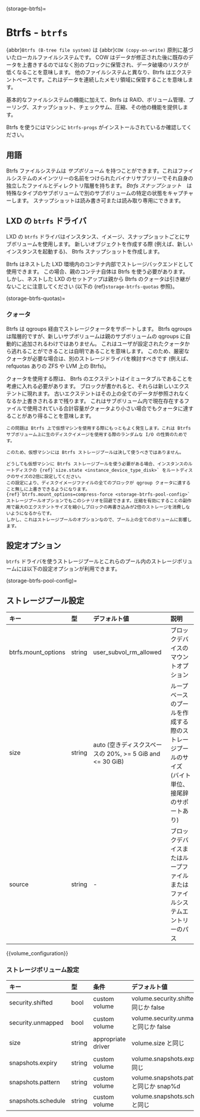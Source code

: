 (storage-btrfs)=
# Btrfs - `btrfs`

{abbr}`Btrfs (B-tree file system)` は {abbr}`COW (copy-on-write)` 原則に基づいたローカルファイルシステムです。
COW はデータが修正された後に既存のデータを上書きするのではなく別のブロックに保管され、データ破壊のリスクが低くなることを意味します。
他のファイルシステムと異なり、Btrfs はエクステントベースです。これはデータを連続したメモリ領域に保管することを意味します。

基本的なファイルシステムの機能に加えて、Btrfs は RAID、ボリューム管理、プーリング、スナップショット、チェックサム、圧縮、その他の機能を提供します。

Btrfs を使うにはマシンに `btrfs-progs` がインストールされているか確認してください。

## 用語

Btrfs ファイルシステムは *サブボリューム* を持つことができます。これはファイルシステムのメインツリーの名前をつけられたバイナリサブツリーでそれ自身の独立したファイルとディレクトリ階層を持ちます。
*Btrfs スナップショット*　は特殊なタイプのサブボリュームで別のサブボリュームの特定の状態をキャプチャーします。
スナップショットは読み書き可または読み取り専用にできます。

## LXD の `btrfs` ドライバ

LXD の `btrfs` ドライバはインスタンス、イメージ、スナップショットごとにサブボリュームを使用します。
新しいオブジェクトを作成する際 (例えば、新しいインスタンスを起動する)、 Btrfs スナップショットを作成します。

Btrfs はネストした LXD 環境内のコンテナ内部でストレージバックエンドとして使用できます。
この場合、親のコンテナ自体は Btrfs を使う必要があります。
しかし、ネストした LXD のセットアップは親から Btrfs のクォータは引き継がないことに注意してください (以下の {ref}`storage-btrfs-quotas` 参照)。

(storage-btrfs-quotas)=
### クォータ

Btrfs は qgroups 経由でストレージクォータをサポートします。
Btrfs qgroups は階層的ですが、新しいサブボリュームは親のサブボリュームの qgroups に自動的に追加されるわけではありません。
これはユーザが設定されたクォータから逃れることができることは自明であることを意味します。
このため、厳密なクォータが必要な場合は、別のストレージドライバを検討すべきです (例えば、refquotas ありの ZFS や LVM 上の Btrfs)。

クォータを使用する際は、 Btrfs のエクステントはイミュータブルであることを考慮に入れる必要があります。
ブロックが書かれると、それらは新しいエクステントに現れます。
古いエクステントはその上の全てのデータが参照されなくなるか上書きされるまで残ります。
これはサブボリューム内で現在存在するファイルで使用されている合計容量がクォータより小さい場合でもクォータに達することがあり得ることを意味します。

```{note}
この問題は Btrfs 上で仮想マシンを使用する際にもっともよく発生します。これは Btrfs サブボリューム上に生のディスクイメージを使用する際のランダムな I/O の性質のためです。

このため、仮想マシンには Btrfs ストレージプールは決して使うべきではありません。

どうしても仮想マシンに Btrfs ストレージプールを使う必要がある場合、インスタンスのルートディスクの {ref}`size.state <instance_device_type_disk>` をルートディスクのサイズの2倍に設定してください。
この設定により、ディスクイメージファイルの全てのブロックが qgroup クォータに達すること無しに上書きできるようになります。
{ref}`btrfs.mount_options=compress-force <storage-btrfs-pool-config>` ストレージプールオプションでもこのシナリオを回避できます。圧縮を有効にすることの副作用で最大のエクステントサイズを縮小しブロックの再書き込みが2倍のストレージを消費しないようになるからです。
しかし、これはストレージプールのオプションなので、プール上の全てのボリュームに影響します。
```

## 設定オプション

`btrfs` ドライバを使うストレージプールとこれらのプール内のストレージボリュームには以下の設定オプションが利用できます。

(storage-btrfs-pool-config)=
## ストレージプール設定
キー                 | 型     | デフォルト値                                              | 説明
:--                  | :---   | :--------                                                 | :----------
btrfs.mount\_options | string | user\_subvol\_rm\_allowed                                 | ブロックデバイスのマウントオプション
size                 | string | auto (空きディスクスペースの 20%, >= 5 GiB and <= 30 GiB) | ループベースのプールを作成する際のストレージプールのサイズ (バイト単位、接尾辞のサポートあり)
source               | string | -                                                         | ブロックデバイスまたはループファイルまたはファイルシステムエントリーのパス

{{volume_configuration}}

### ストレージボリューム設定
キー               | 型     | 条件               | デフォルト値                             | 説明
:--                | :---   | :--------          | :------                                  | :----------
security.shifted   | bool   | custom volume      | volume.security.shifted と同じか false   | {{enable_ID_shifting}}
security.unmapped  | bool   | custom volume      | volume.security.unmapped と同じか false  | ボリュームへの id マッピングを無効にする
size               | string | appropriate driver | volume.size と同じ                       | ストレージボリュームのサイズ/クォータ
snapshots.expiry   | string | custom volume      | volume.snapshots.expiry と同じ           | {{snapshot_expiry_format}}
snapshots.pattern  | string | custom volume      | volume.snapshots.pattern と同じか snap%d | {{snapshot_pattern_format}}
snapshots.schedule | string | custom volume      | volume.snapshots.schedule と同じ         | {{snapshot_schedule_format}}
